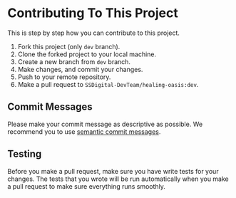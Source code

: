 # Contributing To This Project

This is step by step how you can contribute to this project.

1. Fork this project (only `dev` branch).
2. Clone the forked project to your local machine.
3. Create a new branch from `dev` branch.
4. Make changes, and commit your changes.
5. Push to your remote repository.
6. Make a pull request to `SSDigital-DevTeam/healing-oasis:dev`.

## Commit Messages

Please make your commit message as descriptive as possible. We recommend you to use [semantic commit messages](https://gist.github.com/joshbuchea/6f47e86d2510bce28f8e7f42ae84c716).

## Testing

Before you make a pull request, make sure you have write tests for your changes. The tests that you wrote will be run automatically when you make a pull request to make sure everything runs smoothly.
